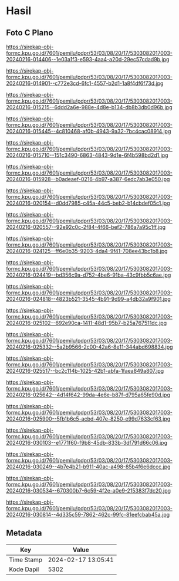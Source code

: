 # Hasil

## Foto C Plano

https://sirekap-obj-formc.kpu.go.id/7601/pemilu/pdpr/53/03/08/20/17/5303082017003-20240216-014406--1e03a1f3-e593-4aa4-a20d-29ec57cdad9b.jpg

https://sirekap-obj-formc.kpu.go.id/7601/pemilu/pdpr/53/03/08/20/17/5303082017003-20240216-014901--c772e3cd-6fc1-4557-b2d1-1a8f4df6f73d.jpg

https://sirekap-obj-formc.kpu.go.id/7601/pemilu/pdpr/53/03/08/20/17/5303082017003-20240216-015215--6ddd2a6e-988e-4d8e-b134-db8b3db0d96b.jpg

https://sirekap-obj-formc.kpu.go.id/7601/pemilu/pdpr/53/03/08/20/17/5303082017003-20240216-015445--4c810468-af0b-4943-9a32-7bc4cac08914.jpg

https://sirekap-obj-formc.kpu.go.id/7601/pemilu/pdpr/53/03/08/20/17/5303082017003-20240216-015710--151c3490-6863-4843-9d1e-6f4b598bd2d1.jpg

https://sirekap-obj-formc.kpu.go.id/7601/pemilu/pdpr/53/03/08/20/17/5303082017003-20240216-015928--b0adeaef-0216-4b97-a387-6edc7ab3e050.jpg

https://sirekap-obj-formc.kpu.go.id/7601/pemilu/pdpr/53/03/08/20/17/5303082017003-20240216-020154--d0dd7985-c45a-44c5-beb2-b14cbdef05c1.jpg

https://sirekap-obj-formc.kpu.go.id/7601/pemilu/pdpr/53/03/08/20/17/5303082017003-20240216-020557--92e92c0c-2f84-4f66-bef2-786a7a95c1ff.jpg

https://sirekap-obj-formc.kpu.go.id/7601/pemilu/pdpr/53/03/08/20/17/5303082017003-20240216-024125--ff6e0b35-9203-4da4-9f41-708ee43bc1b8.jpg

https://sirekap-obj-formc.kpu.go.id/7601/pemilu/pdpr/53/03/08/20/17/5303082017003-20240216-024419--bd356c9a-d752-4be6-91ba-43c9fbb5c6ae.jpg

https://sirekap-obj-formc.kpu.go.id/7601/pemilu/pdpr/53/03/08/20/17/5303082017003-20240216-024818--4823b521-3545-4b91-9d99-a4db32a9f901.jpg

https://sirekap-obj-formc.kpu.go.id/7601/pemilu/pdpr/53/03/08/20/17/5303082017003-20240216-025102--692e90ca-1411-48d1-95b7-b25a767511dc.jpg

https://sirekap-obj-formc.kpu.go.id/7601/pemilu/pdpr/53/03/08/20/17/5303082017003-20240216-025332--5a2b9566-2c00-42a6-8e11-344abd698834.jpg

https://sirekap-obj-formc.kpu.go.id/7601/pemilu/pdpr/53/03/08/20/17/5303082017003-20240216-025517--bc2c114b-1025-42b1-abfa-1faea849a807.jpg

https://sirekap-obj-formc.kpu.go.id/7601/pemilu/pdpr/53/03/08/20/17/5303082017003-20240216-025642--4d14f642-99da-4e6e-b87f-d795a65fe90d.jpg

https://sirekap-obj-formc.kpu.go.id/7601/pemilu/pdpr/53/03/08/20/17/5303082017003-20240216-025900--5fb1b6c5-acbd-407e-8250-e99d7633cf63.jpg

https://sirekap-obj-formc.kpu.go.id/7601/pemilu/pdpr/53/03/08/20/17/5303082017003-20240216-030103--e1771f60-f9b8-45db-833b-3df791d66c06.jpg

https://sirekap-obj-formc.kpu.go.id/7601/pemilu/pdpr/53/03/08/20/17/5303082017003-20240216-030249--4b7e4b21-b911-40ac-a498-85b4f6e6dccc.jpg

https://sirekap-obj-formc.kpu.go.id/7601/pemilu/pdpr/53/03/08/20/17/5303082017003-20240216-030534--670300b7-6c59-4f2e-a0e9-215383f7dc20.jpg

https://sirekap-obj-formc.kpu.go.id/7601/pemilu/pdpr/53/03/08/20/17/5303082017003-20240216-030814--4d335c59-7862-462c-99fc-81eefcbab45a.jpg


## Metadata

| Key        | Value               |
| ---------- | ------------------- |
| Time Stamp | 2024-02-17 13:05:41 |
| Kode Dapil | 5302                |



